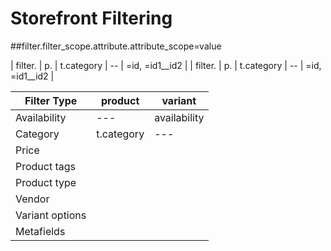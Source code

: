 # Storefront Filtering
##filter.filter_scope.attribute.attribute_scope=value

| filter. | p. | t.category | -- | =id, =id1__id2 |
| filter. | p. | t.category | -- | =id, =id1__id2 |

| Filter Type | product | variant |
| ----------- | ------- | ------- |
|Availability|   ---    |availability|
|Category|t.category|---|price|
|Price|
|Product tags|
|Product type|
|Vendor|
|Variant options|
|Metafields|
